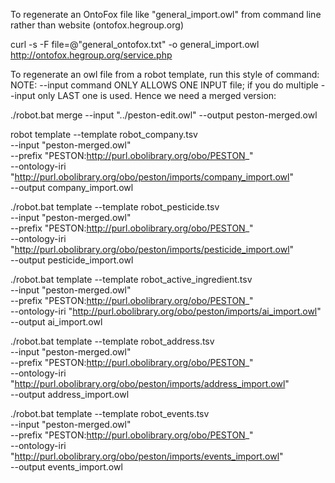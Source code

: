 To regenerate an OntoFox file like "general_import.owl" from command line rather than website (ontofox.hegroup.org)

curl -s -F file=@"general_ontofox.txt" -o general_import.owl http://ontofox.hegroup.org/service.php

To regenerate an owl file from a robot template, run this style of command:
NOTE: --input command ONLY ALLOWS ONE INPUT file; if you do multiple --input
only LAST one is used. Hence we need a merged version:

./robot.bat merge --input "../peston-edit.owl" --output peston-merged.owl

robot template --template robot_company.tsv \
  --input "peston-merged.owl" \
  --prefix "PESTON:http://purl.obolibrary.org/obo/PESTON_" \
  --ontology-iri "http://purl.obolibrary.org/obo/peston/imports/company_import.owl" \
  --output company_import.owl

./robot.bat template --template robot_pesticide.tsv \
  --input "peston-merged.owl" \
  --prefix "PESTON:http://purl.obolibrary.org/obo/PESTON_" \
  --ontology-iri "http://purl.obolibrary.org/obo/peston/imports/pesticide_import.owl" \
  --output pesticide_import.owl

./robot.bat template --template robot_active_ingredient.tsv \
  --input "peston-merged.owl" \
  --prefix "PESTON:http://purl.obolibrary.org/obo/PESTON_" \
  --ontology-iri "http://purl.obolibrary.org/obo/peston/imports/ai_import.owl" \
  --output ai_import.owl

./robot.bat template --template robot_address.tsv \
  --input "peston-merged.owl" \
  --prefix "PESTON:http://purl.obolibrary.org/obo/PESTON_" \
  --ontology-iri "http://purl.obolibrary.org/obo/peston/imports/address_import.owl" \
  --output address_import.owl

./robot.bat template --template robot_events.tsv \
  --input "peston-merged.owl" \
  --prefix "PESTON:http://purl.obolibrary.org/obo/PESTON_" \
  --ontology-iri "http://purl.obolibrary.org/obo/peston/imports/events_import.owl" \
  --output events_import.owl
